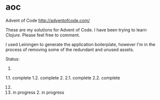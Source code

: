 # aoc
Advent of Code  http://adventofcode.com/


These are my solutions for Advent of Code. I have been trying to learn _Clojure_. Please feel free to comment.

I used Leiningen to generate the application boilerplate, however I'm in the process of removing some of the redundant and unused assets.

Status:

1.
  1.1. complete
  1.2. complete
2.
  2.1. complete
  2.2. complete

12.
  1. in progress 2. in progress
